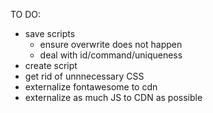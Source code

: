 TO DO:

* save scripts
  * ensure overwrite does not happen
  * deal with id/command/uniqueness
* create script
* get rid of unnnecessary CSS
* externalize fontawesome to cdn
* externalize as much JS to CDN as possible
